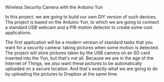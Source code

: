 Wireless Security Camera with the Arduino Yun

In this project, we are going to build our own DIY version of such devices. The project is based on the Arduino Yun, to which we are going to connect a standard USB webcam and a PIR motion detector to create some cool applications.

The first application will be a modern version of standard tasks that you want for a security camera: taking pictures when some motion is detected. The project will store pictures taken by the USB camera on an SD card inserted into the Yun, but that's not all. Because we are in the age of the Internet of Things, we also want these pictures to be automatically uploaded on a secure location. And that's exactly what we are going to do by uploading the pictures to Dropbox at the same time.
